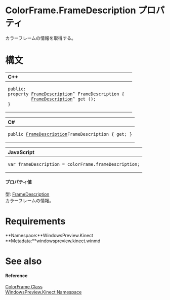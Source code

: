ColorFrame.FrameDescription プロパティ  
====================================  

カラーフレームの情報を取得する。
<span id="syntaxSection"></span>

構文
======  

<table>
<colgroup>
<col width="100%" />
</colgroup>
<thead>
<tr class="header">
<th align="left">C++</th>
</tr>
</thead>
<tbody>
<tr class="odd">
<td align="left"><pre><code>public:  
property <a href="../../FrameDescription_Class.md">FrameDescription</a>^ FrameDescription {  
         <a href="../../FrameDescription_Class.md">FrameDescription</a>^ get ();  
}</code></pre></td>
</tr>
</tbody>
</table>

<table>
<colgroup>
<col width="100%" />
</colgroup>
<thead>
<tr class="header">
<th align="left">C#</th>
</tr>
</thead>
<tbody>
<tr class="odd">
<td align="left"><pre><code>public <a href="../../FrameDescription_Class.md">FrameDescription</a>FrameDescription { get; }</code></pre></td>
</tr>
</tbody>
</table>

<table>
<colgroup>
<col width="100%" />
</colgroup>
<thead>
<tr class="header">
<th align="left">JavaScript</th>
</tr>
</thead>
<tbody>
<tr class="odd">
<td align="left"><pre><code>var frameDescription = colorFrame.frameDescription;</code></pre></td>
</tr>
</tbody>
</table>

<span id="ID4EU"></span>
#### プロパティ値  

型: [FrameDescription](../../FrameDescription_Class.md)  
 カラーフレームの情報。  

<span id="requirements"></span>

Requirements  
============  

**Namespace:**WindowsPreview.Kinect  
**Metadata:**windowspreview.kinect.winmd  

<span id="ID4ECB"></span>

See also  
========  

<span id="ID4EEB"></span>
#### Reference  

[ColorFrame Class](../../ColorFrame_Class.md)  
 [WindowsPreview.Kinect Namespace](../../../Kinect.md)  



<!--Please do not edit the data in the comment block below.-->
<!--
TOCTitle : FrameDescription Property
RLTitle : ColorFrame.FrameDescription Property
KeywordK : FrameDescription property
KeywordK : ColorFrame.FrameDescription property
KeywordF : WindowsPreview.Kinect.ColorFrame.FrameDescription
KeywordF : ColorFrame.FrameDescription
KeywordF : FrameDescription
KeywordF : WindowsPreview.Kinect.ColorFrame.FrameDescription
KeywordA : P:WindowsPreview.Kinect.ColorFrame.FrameDescription
AssetID : P:WindowsPreview.Kinect.ColorFrame.FrameDescription
Locale : en-us
CommunityContent : 1
APIType : Managed
APILocation : windowspreview.kinect.winmd
APIName : WindowsPreview.Kinect.ColorFrame.FrameDescription
TargetOS : Windows
TopicType : kbSyntax
DevLang : VB
DevLang : CSharp
DevLang : JavaScript
DevLang : C++
DocSet : K4Wv2
ProjType : K4Wv2Proj
Technology : Kinect for Windows
Product : Kinect for Windows SDK v2
productversion : 20
-->
